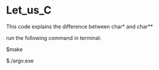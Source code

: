 # Let_us_C

This code explains the difference between char* and char**

run the following command in terminal:

$make

$./argv.exe
